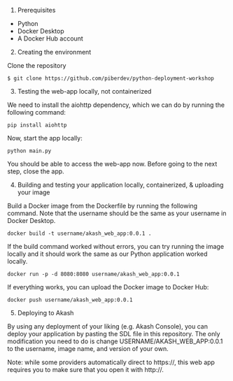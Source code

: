 1. Prerequisites

- Python
- Docker Desktop
- A Docker Hub account

2. Creating the environment

Clone the repository

```
$ git clone https://github.com/piberdev/python-deployment-workshop
```

3. Testing the web-app locally, not containerized

We need to install the aiohttp dependency, which we can do by running the following command:

```
pip install aiohttp
```

Now, start the app locally:

```
python main.py
```

You should be able to access the web-app now. Before going to the next step, close the app.

4. Building and testing your application locally, containerized, & uploading your image

Build a Docker image from the Dockerfile by running the following command. Note that the username should be the same as your username in Docker Desktop.

```
docker build -t username/akash_web_app:0.0.1 .
```

If the build command worked without errors, you can try running the image locally and it should work the same as our Python application worked locally.

```
docker run -p -d 8080:8080 username/akash_web_app:0.0.1
```

If everything works, you can upload the Docker image to Docker Hub:

```
docker push username/akash_web_app:0.0.1
```

5. Deploying to Akash

By using any deployment of your liking (e.g. Akash Console), you can deploy your application by pasting the SDL file in this repository. The only modification you need to do is change USERNAME/AKASH_WEB_APP:0.0.1 to the username, image name, and version of your own. 

Note: while some providers automatically direct to https://, this web app requires you to make sure that you open it with http://.
